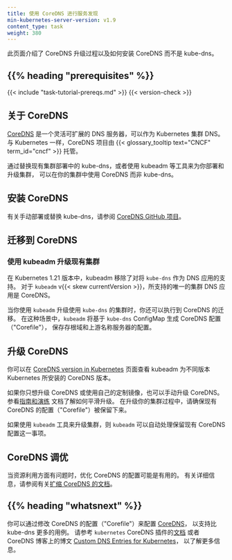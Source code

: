 ```yaml
---
title: 使用 CoreDNS 进行服务发现
min-kubernetes-server-version: v1.9
content_type: task
weight: 380
---
```


<!--
reviewers:
- johnbelamaric
title: Using CoreDNS for Service Discovery
min-kubernetes-server-version: v1.9
content_type: task
weight: 380
-->

<!-- overview -->

<!--
This page describes the CoreDNS upgrade process and how to install CoreDNS instead of kube-dns.
-->
此页面介绍了 CoreDNS 升级过程以及如何安装 CoreDNS 而不是 kube-dns。

## {{% heading "prerequisites" %}}

{{< include "task-tutorial-prereqs.md" >}} {{< version-check >}}

<!-- steps -->

<!--
## About CoreDNS

[CoreDNS](https://coredns.io) is a flexible, extensible DNS server
that can serve as the Kubernetes cluster DNS.
Like Kubernetes, the CoreDNS project is hosted by the
{{< glossary_tooltip text="CNCF" term_id="cncf" >}}.
-->
## 关于 CoreDNS

[CoreDNS](https://coredns.io) 是一个灵活可扩展的 DNS 服务器，可以作为 Kubernetes 集群 DNS。
与 Kubernetes 一样，CoreDNS 项目由 {{< glossary_tooltip text="CNCF" term_id="cncf" >}} 托管。

<!--
You can use CoreDNS instead of kube-dns in your cluster by replacing
kube-dns in an existing deployment, or by using tools like kubeadm
that will deploy and upgrade the cluster for you.
-->
通过替换现有集群部署中的 kube-dns，或者使用 kubeadm 等工具来为你部署和升级集群，
可以在你的集群中使用 CoreDNS 而非 kube-dns。

<!--
## Installing CoreDNS

For manual deployment or replacement of kube-dns, see the documentation at the
[CoreDNS GitHub project.](https://github.com/coredns/deployment/tree/master/kubernetes)
-->
## 安装 CoreDNS

有关手动部署或替换 kube-dns，请参阅
[CoreDNS GitHub 项目](https://github.com/coredns/deployment/tree/master/kubernetes)。

<!--
## Migrating to CoreDNS

### Upgrading an existing cluster with kubeadm
-->
## 迁移到 CoreDNS

### 使用 kubeadm 升级现有集群

<!--
In Kubernetes version 1.21, kubeadm removed its support for `kube-dns` as a DNS application.
For `kubeadm` v{{< skew currentVersion >}}, the only supported cluster DNS application
is CoreDNS.
-->
在 Kubernetes 1.21 版本中，kubeadm 移除了对将 `kube-dns` 作为 DNS 应用的支持。
对于 `kubeadm` v{{< skew currentVersion >}}，所支持的唯一的集群 DNS 应用是 CoreDNS。

<!--
You can move to CoreDNS when you use `kubeadm` to upgrade a cluster that is
using `kube-dns`. In this case, `kubeadm` generates the CoreDNS configuration
("Corefile") based upon the `kube-dns` ConfigMap, preserving configurations for
stub domains, and upstream name server.
-->
当你使用 `kubeadm` 升级使用 `kube-dns` 的集群时，你还可以执行到 CoreDNS 的迁移。
在这种场景中，`kubeadm` 将基于 `kube-dns` ConfigMap 生成 CoreDNS 配置（"Corefile"），
保存存根域和上游名称服务器的配置。

<!--
## Upgrading CoreDNS 

You can check the version of CoreDNS that kubeadm installs for each version of
Kubernetes in the page
[CoreDNS version in Kubernetes](https://github.com/coredns/deployment/blob/master/kubernetes/CoreDNS-k8s_version.md).
-->
## 升级 CoreDNS 

你可以在 [CoreDNS version in Kubernetes](https://github.com/coredns/deployment/blob/master/kubernetes/CoreDNS-k8s_version.md)
页面查看 kubeadm 为不同版本 Kubernetes 所安装的 CoreDNS 版本。

<!--
CoreDNS can be upgraded manually in case you want to only upgrade CoreDNS
or use your own custom image.
There is a helpful [guideline and walkthrough](https://github.com/coredns/deployment/blob/master/kubernetes/Upgrading_CoreDNS.md)
available to ensure a smooth upgrade.
Make sure the existing CoreDNS configuration ("Corefile") is retained when
upgrading your cluster.
-->
如果你只想升级 CoreDNS 或使用自己的定制镜像，也可以手动升级 CoreDNS。
参看[指南和演练](https://github.com/coredns/deployment/blob/master/kubernetes/Upgrading_CoreDNS.md)
文档了解如何平滑升级。
在升级你的集群过程中，请确保现有 CoreDNS 的配置（"Corefile"）被保留下来。

<!--
If you are upgrading your cluster using the `kubeadm` tool, `kubeadm`
can take care of retaining the existing CoreDNS configuration automatically.
-->
如果使用 `kubeadm` 工具来升级集群，则 `kubeadm` 可以自动处理保留现有 CoreDNS
配置这一事项。

<!--
## Tuning CoreDNS

When resource utilisation is a concern, it may be useful to tune the
configuration of CoreDNS. For more details, check out the
[documentation on scaling CoreDNS](https://github.com/coredns/deployment/blob/master/kubernetes/Scaling_CoreDNS.md).
-->
## CoreDNS 调优

当资源利用方面有问题时，优化 CoreDNS 的配置可能是有用的。
有关详细信息，请参阅有关[扩缩 CoreDNS 的文档](https://github.com/coredns/deployment/blob/master/kubernetes/Scaling_CoreDNS.md)。

## {{% heading "whatsnext" %}}

<!--
You can configure [CoreDNS](https://coredns.io) to support many more use cases than
kube-dns does by modifying the CoreDNS configuration ("Corefile").
For more information, see the [documentation](https://coredns.io/plugins/kubernetes/)
for the `kubernetes` CoreDNS plugin, or read the 
[Custom DNS Entries for Kubernetes](https://coredns.io/2017/05/08/custom-dns-entries-for-kubernetes/)
in the CoreDNS blog.
-->
你可以通过修改 CoreDNS 的配置（"Corefile"）来配置 [CoreDNS](https://coredns.io)，
以支持比 kube-dns 更多的用例。
请参考 `kubernetes` CoreDNS 插件的[文档](https://coredns.io/plugins/kubernetes/)
或者 CoreDNS 博客上的博文
[Custom DNS Entries for Kubernetes](https://coredns.io/2017/05/08/custom-dns-entries-for-kubernetes/)，
以了解更多信息。

